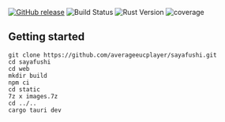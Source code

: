 ﻿[![GitHub release](https://img.shields.io/github/v/release/averageeucplayer/sayafushi.svg)](https://github.com/averageeucplayer/sayafushi/releases)
![Build Status](https://github.com/averageeucplayer/sayafushi/actions/workflows/ci.yml/badge.svg)
![Rust Version](https://img.shields.io/badge/rustc-1.89%2B-orange.svg)
![coverage](https://img.shields.io/badge/coverage-10.95%25-red)

## Getting started

```
git clone https://github.com/averageeucplayer/sayafushi.git
cd sayafushi
cd web
mkdir build
npm ci
cd static
7z x images.7z
cd ../..
cargo tauri dev
```










